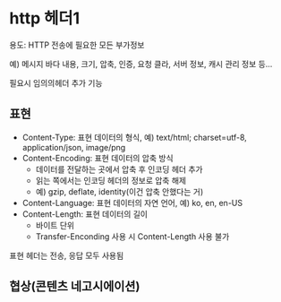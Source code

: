 # http 헤더1
용도: HTTP 전송에 필요한 모든 부가정보 

예) 메시지 바다 내용, 크기, 압축, 인증, 요청 클라, 서버 정보, 캐시 관리 정보 등...

필요시 임의의헤더 추가 기능

## 표현

- Content-Type: 표현 데이터의 형식, 예) text/html; charset=utf-8, application/json, image/png
- Content-Encoding: 표현 데이터의 압축 방식
    - 데이터를 전달하는 곳에서 압축 후 인코딩 헤더 추가
    - 읽는 쪽에서는 인코딩 헤더의 정보로 압축 해제
    - 예) gzip, deflate, identity(이건 압축 안했다는 거)
- Content-Language: 표현 데이터의 자연 언어, 예) ko, en, en-US
- Content-Length: 표현 데이터의 길이
    - 바이트 단위
    - Transfer-Enconding 사용 시 Content-Length 사용 불가

표현 헤더는 전송, 응답 모두 사용됨

## 협상(콘텐츠 네고시에이션)
